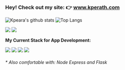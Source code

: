 ### Hey! Check out my site: 👉 <a target="_blank" href="http://www.kperath.com">www.kperath.com</a>

![Kpeara's github stats](https://github-readme-stats.vercel.app/api?username=kpeara&show_icons=true&theme=radical)
![Top Langs](https://github-readme-stats.vercel.app/api/top-langs/?username=kpeara&theme=radical&layout=compact)

![](https://img.shields.io/badge/OS:-Linux/Windows-informational?style=flat-square&logoColor=white&color=black&labelColor=black)
![](https://img.shields.io/badge/Editor:-Intellij/Vscode/Vim-informational?style=flat-square&logoColor=white&color=black&labelColor=black)

<strong>My Current Stack for App Development:</strong>

![](https://img.shields.io/badge/Backend:-Java_Spring-informational?style=for-the-badge&logo=spring&color=black&labelColor=black)
![](https://img.shields.io/badge/Frontend:-React-informational?style=for-the-badge&logo=react&color=black&labelColor=black)
![](https://img.shields.io/badge/State:-Redux-informational?style=for-the-badge&logoColor=CD62F0&logo=redux&color=black&labelColor=black)
![](https://img.shields.io/badge/Database:-Postgres-informational?style=for-the-badge&logoColor=blue&logo=postgresql&color=black&labelColor=black)
<!--![](https://img.shields.io/badge/Database:-MySQL-informational?style=for-the-badge&logoColor=orange&logo=mysql&color=black&labelColor=black)-->
<!--![](https://img.shields.io/badge/Server:-Apache-informational?style=for-the-badge&logoColor=orange&logo=apache&color=black&labelColor=black)-->

###### \* Also comfortable with: Node Express and Flask
<!--
Consider Adding: LinkedIn under a section called Contact Me
Consider adding your personal site under a section called: My site (made with react and github pages (gatsby? might help with speed))
-->

<!-- consider this red color: FF5262 -->

<!-- might remove angular, depending on if I use it during work -->

<!-- Add Apache once you get confident using HTTP Service and maybe mention Docker and Kubernetes experience -->
<!-- Add Gatsby and Docker (kubernetes) and AWS, kotlin -->
